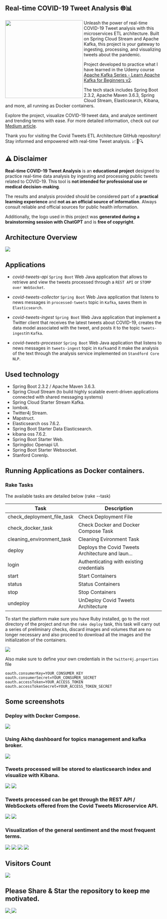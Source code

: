 ## Real-time COVID-19 Tweet Analysis 🌐📊

<img width="auto" height="250" align="left" src="./covid_tweets_main_logo.webp" />

Unleash the power of real-time COVID-19 Tweet analysis with this microservices ETL architecture. Built on Spring Cloud Stream and Apache Kafka, this project is your gateway to ingesting, processing, and visualizing tweets about the pandemic.

Project developed to practice what I have learned in the Udemy course [Apache Kafka Series - Learn Apache Kafka for Beginners v2](https://www.udemy.com/course/apache-kafka/).

The tech stack includes Spring Boot 2.3.2, Apache Maven 3.6.3, Spring Cloud Stream, Elasticsearch, Kibana, and more, all running as Docker containers.

Explore the project, visualize COVID-19 tweet data, and analyze sentiment and trending terms with ease. For more detailed information, check out our [Medium article](https://medium.com/@sanchezsanchezsergio418/covid-tweets-etl-architecture-be4b8d03a036).

Thank you for visiting the Covid Tweets ETL Architecture GitHub repository! Stay informed and empowered with real-time Tweet analysis. 📈🦠🔍

## ⚠️ Disclaimer

**Real-time COVID-19 Tweet Analysis** is an **educational project** designed to practice real-time data analysis by ingesting and processing public tweets related to COVID-19. This tool is **not intended for professional use or medical decision-making**.

The results and analysis provided should be considered part of a **practical learning experience** and **not as an official source of information**. Always consult reliable and official sources for public health information.

Additionally, the logo used in this project was **generated during a brainstorming session with ChatGPT** and is **free of copyright**.

## Architecture Overview

<img width="auto" src="./covid_tweets_etl_architecture.png" />

## Applications

* *covid-tweets-api*
`Spring Boot` Web Java application that allows to retrieve and view the tweets processed through a `REST API` or `STOMP over WebSocket`. 

* *covid-tweets-collector*
`Spring Boot` Web Java application that listens to news messages in `processed-tweets` topic in `Kafka`,  saves them in `Elasticsearch`. 

* *covid-tweets-ingest*
`Spring Boot` Web Java application that implement a Twitter client that receives the latest tweets about COVID-19, creates the data model associated with the tweet, and posts it to the topic `tweets-ingest`in `Kafka`.

* *covid-tweets-processor*
`Spring Boot` Web Java application that listens to news messages in `tweets-ingest` topic in `Kafka`and it make the analysis of the text through the analysis service implemented on `Standford Core NLP`.

## Used technology

* Spring Boot 2.3.2 / Apache Maven 3.6.3.
* Spring Cloud Stream (to build highly scalable event-driven applications connected with shared messaging systems)
* Spring Cloud Starter Stream Kafka.
* lombok.
* Twitter4j Stream.
* Mapstruct.
* Elasticsearch oss 7.6.2.
* Spring Boot Starter Data Elasticsearch.
* kibana oss 7.6.2.
* Spring Boot Starter Web.
* Springdoc Openapi UI.
* Spring Boot Starter Websocket.
* Stanford Corenlp.

## Running Applications as Docker containers.

### Rake Tasks

The available tasks are detailed below (rake --task)


| Task | Description |
| ------ | ------ |
| check_deployment_file_task | Check Deployment File |
| check_docker_task | Check Docker and Docker Compose Task |
| cleaning_environment_task | Cleaning Evironment Task |
| deploy | Deploys the Covid Tweets Architecture and laun... |
| login | Authenticating with existing credentials |
| start | Start Containers |
| status | Status Containers |
| stop | Stop Containers |
| undeploy | UnDeploy Covid Tweets Architecture |


To start the platform make sure you have Ruby installed, go to the root directory of the project and run the `rake deploy` task, this task will carry out a series of preliminary checks, discard images and volumes that are no longer necessary and also proceed to download all the images and the initialization of the containers.

<img width="auto" src="./screenshots/rake_task.PNG" />


Also make sure to define your own credentials in the `twitter4j.properties` file

```
oauth.consumerKey=YOUR_CONSUMER_KEY
oauth.consumerSecret=YOUR_CONSUMER_SECRET
oauth.accessToken=YOUR_ACCESS_TOKEN
oauth.accessTokenSecret=YOUR_ACCESS_TOKEN_SECRET

```




## Some screenshots

### Deploy with Docker Compose.

<img width="auto" src="./screenshots/platform_containers.PNG" />

### Using Akhq dashboard for topics management and kafka broker.

<img width="auto" src="./screenshots/kafka_topics.PNG" />

### Tweets processed will be stored to elasticsearch index and visualize with Kibana.

<img width="auto" src="./screenshots/tweets_indexed.PNG" />

<img width="auto" src="./screenshots/tweet_processed_kibana.PNG" />

### Tweets processed can be get through the REST API / WebSockets offered from the Covid Tweets Microservice API.

<img width="auto" src="./screenshots/covid_tweets_rest_api.PNG" />

<img width="auto" src="./screenshots/swagger_rest_api.PNG" />

### Visualization of the general sentiment and the most frequent terms.

<img width="auto" src="./screenshots/kibana_visualization.PNG" />
<img width="auto" src="./screenshots/kibana_visualization_2.PNG" />
<img width="auto" src="./screenshots/kibana_visualization_3.PNG" />
<img width="auto" src="./screenshots/kibana_visualization_4.PNG" />

## Visitors Count

<img width="auto" src="https://profile-counter.glitch.me/covid_tweets_etl_architecture/count.svg" />

## Please Share & Star the repository to keep me motivated.
  <a href = "https://github.com/sergio11/covid_tweets_etl_architecture/stargazers">
     <img src = "https://img.shields.io/github/stars/sergio11/covid_tweets_etl_architecture" />
  </a>
  <a href = "https://twitter.com/SergioReact418">
     <img src = "https://img.shields.io/twitter/url?label=follow&style=social&url=https%3A%2F%2Ftwitter.com%2FSergioReact418" />
  </a>


